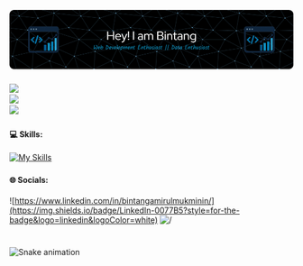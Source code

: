 ![Bintang Amirul Mukminin](img/github-header-image.png) 
###

![](https://github-readme-stats.vercel.app/api?username=Terpaksa56&theme=blue_navy&hide_border=false&include_all_commits=true&count_private=true)<br/>
![](https://nirzak-streak-stats.vercel.app/?user=Terpaksa56&theme=blue_navy&hide_border=false)<br/>
![](https://github-readme-stats.vercel.app/api/top-langs/?username=Terpaksa56&theme=blue_navy&hide_border=false&include_all_commits=true&count_private=true&layout=compact)

###

#### 💻 Skills: 


[![My Skills](https://skillicons.dev/icons?i=html,css,js,php,laravel,python,mysql,postgres,tailwind,bootstrap,wordpress,figma&perline=6)](https://skillicons.dev)

###


#### 🌐 Socials:
![https://www.linkedin.com/in/bintangamirulmukminin/](https://img.shields.io/badge/LinkedIn-0077B5?style=for-the-badge&logo=linkedin&logoColor=white) ![/](https://img.shields.io/badge/Instagram-E4405F?style=for-the-badge&logo=instagram&logoColor=white)


###

<br clear="both">

<img src="https://raw.githubusercontent.com/Terpaksa56/Terpaksa56/output/snake.svg" alt="Snake animation" />

###
